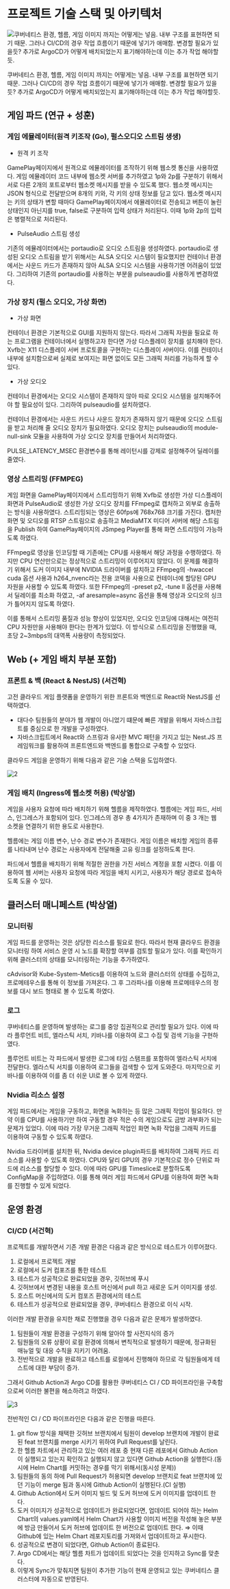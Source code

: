 # **프로젝트 기술 스택 및 아키텍처**

![쿠버네티스 환경, 헬름, 게임 이미지 까지는 어떻게는 넣음. 내부 구조를 표현하면 되기 때문. 그러나 CI/CD의 경우 작업 흐름이기 때문에 넣기가 애매함. 변경할 필요가 있을듯? 추가로 ArgoCD가 어떻게 배치되었는지 표기해야하는데 이는 추가 작업 해야할듯.](https://github.com/GoormBread/.github/assets/60954160/4f536964-6144-4d6b-87f6-ebee90125a21)

쿠버네티스 환경, 헬름, 게임 이미지 까지는 어떻게는 넣음. 내부 구조를 표현하면 되기 때문. 그러나 CI/CD의 경우 작업 흐름이기 때문에 넣기가 애매함. 변경할 필요가 있을듯? 추가로 ArgoCD가 어떻게 배치되었는지 표기해야하는데 이는 추가 작업 해야할듯.

## 게임 파드 (연규 + 성훈)

### **게임 에뮬레이터(원격 키조작 (Go), 펄스오디오 스트림 생생)**

- 원격 키 조작

GamePlay페이지에서 원격으로 에뮬레이터를 조작하기 위해 웹소켓 통신을 사용하였다. 게임 에뮬레이터 코드 내부에 웹소켓 서버를 추가하였고 1p와 2p를 구분하기 위해서 서로 다른 2개의 포트로부터 웹소켓 메시지를 받을 수 있도록 했다. 웹소켓 메시지는 JSON 형식으로 전달받으며 8개의 키와, 각 키의 상태 정보를 담고 있다. 웹소켓 메시지는 키의 상태가 변할 때마다 GamePlay페이지에서 에뮬레이터로 전송되고 버튼이 눌린 상태인지 아닌지를 true, false로 구분하여 입력 상태가 처리된다. 이때 1p와 2p의 입력은 병렬적으로 처리된다.

- PulseAudio 스트림 생성

기존의 에뮬레이터에서는 portaudio로 오디오 스트림을 생성하였다. portaudio로 생성된 오디오 스트림을 받기 위해서는 ALSA 오디오 시스템이 필요했지만 컨테이너 환경에서는 사운드 카드가 존재하지 않아 ALSA 오디오 시스템을 사용하기엔 어려움이 있었다. 그리하여 기존의 portaudio를 사용하는 부분을 pulseaudio를 사용하게 변경하였다.

### 가상 장치 (펄스 오디오, 가상 화면)

- 가상 화면

컨테이너 환경은 기본적으로 GUI를 지원하지 않는다. 따라서 그래픽 자원을 필요로 하는 프로그램을 컨테이너에서 실행하고자 한다면 가상 디스플레이 장치를 설치해야 한다. Xvfb는 X11 디스플레이 서버 프로토콜을 구현하는 디스플레이 서버이다. 이를 컨테이너 내부에 설치함으로써 실제로 보여지는 화면 없이도 모든 그래픽 처리를 가능하게 할 수 있다.

- 가상 오디오

컨테이너 환경에서는 오디오 시스템이 존재하지 않아 따로 오디오 시스템을 설치해주어야 할 필요성이 있다. 그리하여 pulseaudio를 설치하였다.

컨테이너 환경에서는 사운드 카드나 사운드 장치가 존재하지 않기 때문에 오디오 스트림을 받고 처리해 줄 오디오 장치가 필요하였다. 오디오 장치는 pulseaudio의 module-null-sink 모듈을 사용하여 가상 오디오 장치를 만들어서 처리하였다.

PULSE_LATENCY_MSEC 환경변수를 통해 레이턴시를 강제로 설정해주어 딜레이를 줄였다.

### **영상 스트리밍 (FFMPEG)**

게임 화면을 GamePlay페이지에서 스트리밍하기 위해 Xvfb로 생성한 가상 디스플레이 화면과 PulseAudio로 생성한 가상 오디오 장치를 FFmpeg로 캡처하고 외부로 송출하는 방식을 사용하였다. 스트리밍되는 영상은 60fps에 768x768 크기를 가진다. 캡처한 화면 및 오디오를 RTSP 스트림으로 송출하고 MediaMTX 미디어 서버에 해당 스트림을 Publish 하여 GamePlay페이지의 JSmpeg Player를 통해 화면 스트리밍이 가능하도록 하였다.

FFmpeg로 영상을 인코딩할 때 기존에는 CPU를 사용해서 해당 과정을 수행하였다. 하지만 CPU 연산만으로는 정상적으로 스트리밍이 이루어지지 않았다. 이 문제를 해결하기 위해서 도커 이미지 내부에 NVIDIA 드라이버를 설치하고 FFmpeg의 -hwaccel cuda 옵션 사용과 h264_nvenc라는 전용 코덱을 사용으로 컨테이너에 할당된 GPU 자원을 사용할 수 있도록 하였다. 또한 FFmpeg의 -preset p2, -tune ll 옵션을 사용해서 딜레이를 최소화 하였고, -af aresample=async 옵션을 통해 영상과 오디오의 싱크가 틀어지지 않도록 하였다.

이를 통해서 스트리밍 품질과 성능 향상이 있었지만, 오디오 인코딩에 대해서는 여전히 CPU 자원만을 사용해야 한다는 한계가 있었다. 이 방식으로 스트리밍을 진행했을 때, 초당 2~3mbps의 대역폭 사용량이 측정되었다.

## **Web (+ 게임 배치 부분 포함)**

### 프론트 & 백 (React & NestJS) (서건혁)

고전 클라우드 게임 플랫폼을 운영하기 위한 프론트와 백엔드로 React와 NestJS를 선택하였다.

- 대다수 팀원들의 분야가 웹 개발이 아니었기 떄문에 빠른 개발을 위해서 자바스크립트를 중심으로 한 개발을 구성하였다.
- 자바스크립트에서 React와 스프링과 유사한 MVC 패턴을 가지고 있는 Nest.JS 프레임워크를 활용하여 프론트엔드와 백엔드를 통합으로 구축할 수 있었다.

클라우드 게임을 운영하기 위해 다음과 같은 기술 스택을 도입하였다.

![2](https://github.com/GoormBread/.github/assets/60954160/bc7c2e48-8073-476a-a280-ed49afdd9395)

### 게임 배치 (Ingress에 웹소켓 허용) (박상열)

게임을 사용자 요청에 따라 배치하기 위해 헬름을 제작하였다. 헬름에는 게임 파드, 서비스, 인그레스가 포함되어 있다. 인그레스의 경우 총 4가지가 존재하며 이 중 3 개는 웹 소켓을 연결하기 위한 용도로 사용한다.

헬름에는 게임 이름 변수, 난수 경로 변수가 존재한다. 게임 이름은 배치할 게임의 종류를 나타내며 난수 경로는 사용자에게 전달해줄 고유 링크를 설정하도록 한다.

파드에서 헬름을 배치하기 위해 적절한 권한을 가진 서비스 계정을 포함 시켰다. 이를 이용하여 웹 서버는 사용자 요청에 따라 게임을 배치 시키고, 사용자가 해당 경로로 접속하도록 도울 수 있다.

## 클러스터 매니페스트 (박상열)

### 모니터링

게임 파드를 운영하는 것은 상당한 리소스를 필요로 한다. 따라서 현재 클라우드 환경을 모니터링 하여 서비스 운영 시 노드를 확장할 여부를 검토할 필요가 있다. 이를 확인하기 위해 클러스터의 상태를 모니터링하는 기능을 추가하였다. 

cAdvisor와 Kube-System-Metics를 이용하여 노드와 클러스터의 상태를 수집하고, 프로메테우스를 통해 이 정보를 가져온다. 그 후 그라파나를 이용해 프로메테우스의 정보를 대시 보드 형태로 볼 수 있도록 하였다. 

### 로그

쿠버네티스를 운영하며 발생하는 로그를 중앙 집권적으로 관리할 필요가 있다. 이에 따라 플루언트 비트, 엘라스틱 서치, 키바나를 이용하여 로그 수집 및 검색 기능을 구현하였다.

플루언트 비트는 각 파드에서 발생한 로그에 타임 스탬프를 포함하여 엘라스틱 서치에 전달한다. 엘라스틱 서치를 이용하여 로그들을 검색할 수 있게 도와준다. 마지막으로 키바나를 이용하여 이를 좀 더 쉬운 UI로 볼 수 있게 하였다.

### Nvidia 리소스 설정

게임 파드에서는 게임을 구동하고, 화면을 녹화하는 등 많은 그래픽 작업이 필요하다. 만약 이를 CPU를 사용하기만 하여 구동할 경우 적은 수의 게임으로도 금방 과부화가 되는 문제가 있었다. 이에 따라 가장 무거운 그래픽 작업인 화면 녹화 작업을 그래픽 카드를 이용하여 구동할 수 있도록 하였다.

Nvidia 드라이버를 설치한 뒤, Nvidia device plugin파드를 배치하여 그래픽 카드 리소스를 사용할 수 있도록 하였다. CPU와 달리 GPU의 경우 기본적으로 정수 단위로 파드에 리소스를 할당할 수 있다. 이에 따라 GPU를 Timeslice로 분할하도록 ConfigMap을 주입하였다. 이를 통해 여러 게임 파드에서 GPU를 이용하여 화면 녹화를 진행할 수 있게 되었다.

## 운영 환경

### CI/CD (서건혁)

프로젝트를 개발하면서 기존 개발 환경은 다음과 같은 방식으로 테스트가 이루어졌다.

1. 로컬에서 프로젝트 개발
2. 로컬에서 도커 컴포즈를 통한 테스트
3.  테스트가 성공적으로 완료되었을 경우, 깃허브에 푸시
4. 깃허브에서 변경된 내용을 호스트 머신에서 pull 하고 새로운 도커 이미지를 생성.
5.  호스트 머신에서의 도커 컴포즈 환경에서의 테스트 
6. 테스트가 성공적으로 완료되었을 경우, 쿠버네티스 환경으로 이식 시작.

이러한 개발 환경을 유지한 채로 진행했을 경우 다음과 같은 문제가 발생하였다.

1. 팀원들이 개발 환경을 구성하기 위해 알아야 할 사전지식의 증가
2. 팀원들의 오류 상황이 로컬 환경에 의해서 변칙적으로 발생하기 때문에, 정규화된 매뉴얼 및 대응 수칙을 지키기 어려움.
3. 전반적으로 개발을 완료하고 테스트를 로컬에서 진행해야 하므로 각 팀원들에게 테스트에 대한 부담이 증가.

그래서 Github Action과 Argo CD를 활용한 쿠버네티스 CI / CD 파이프라인을 구축함으로써 이러한 불편을 해소하려고 하였다.

![3](https://github.com/GoormBread/.github/assets/60954160/00a020d4-9f7e-4ab9-a1ff-38d1426db892)

전반적인 CI / CD 파이프라인은 다음과 같은 진행을 따른다.

1. git flow 방식을 채택한 깃허브 브랜치에서 팀원이 develop 브랜치에 개발이 완료된 feat 브랜치를 merge 시키기 위하여 Pull Request를 날린다.
2. 한 헬름 차트에서 관리하고 있는 여러 레포 중 현재 다른 레포에서 Github Action이 실행되고 있는지 확인하고 실행되지 않고 있다면 Github Action을 실행한다.(동시에 Helm Chart를 커밋하는 경우를 막기 위해서(동시성 문제))
3. 팀원들의 동의 하에 Pull Request가 허용되면 develop 브랜치로 feat 브랜치에 있던 기능이 merge 됨과 동시에 Github Action이 실행된다.(CI 실행)
4. Github Action에서 도커 이미지 빌드 및 도커 허브에 도커 이미지를 업데이트 한다.
5. 도커 이미지가 성공적으로 업데이트가 완료되었다면, 업데이트 되어야 하는 Helm Chart의 values.yaml에서 Helm Chart가 사용할 이미지 버전을 작성해 놓은 부분에 방금 만들어서 도커 허브에 업데이트 한 버전으로 업데이트 한다. ⇒ 이때 Github에 있는 Helm Chart 레포지토리를 가져와서 업데이트하고 푸시한다.
6. 성공적으로 변경이 되었다면, Github Action이 종료된다.
7. Argo CD에서는 해당 헬름 차트가 업데이트 되었다는 것을 인지하고 Sync를 맞춘다.
8. 이렇게 Sync가 맞춰지면 팀원이 추가한 기능이 현재 운영되고 있는 쿠버네티스 클러스터에 자동으로 반영된다.
